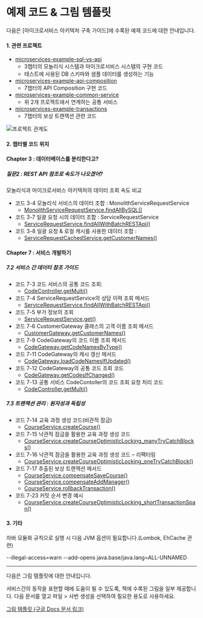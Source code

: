 # 예제 코드 & 그림 템플릿
다음은 [마이크로서비스 아키텍처 구축 가이드]에 수록된 예제 코드에 대한 안내입니다.

#### 1. 관련 프로젝트
*	[microservices-example-sql-vs-api](https://github.com/wharup/microservices-example-sql-vs-api/tree/main)
    - 3챕터의 모놀리식 시스템과 마이크로서비스 시스템의 구현 코드
    - 테스트에 사용된 DB 스키마와 샘플 데이터를 생성하는 기능
*	[microservices-example-api-composition](https://github.com/wharup/microservices-example-api-composition/tree/main)
    - 7챕터의 API Composition 구현 코드
*	[microservices-example-common-service](https://github.com/wharup/microservices-example-common-service/tree/main)
    - 위 2개 프로젝트에서 연계하는 공통 서비스
*	[microservices-example-transactions](https://github.com/wharup/microservices-example-transactions)
    - 7챕터의 보상 트랜잭션 관련 코드

![프로젝트 관계도](https://github.com/wharup/book-examples/blob/main/%EA%B4%80%EA%B3%84%EB%8F%84.png "title") 


#### 2. 챕터별 코드 위치

#### Chapter 3 : 데이터베이스를 분리한다고?
##### 질문2 : REST API 참조로 속도가 나오겠어?
모놀리식과 마이크로서비스 아키텍처의 데이터 조회 속도 비교
*   코드 3-4 모놀리식 서비스의 데이터 조합 : MonolithServiceRequestService
    - [MonolithServiceRequestService.findAllBySQL()](https://github.com/wharup/microservices-example-sql-vs-api/blob/557390dcca7514f65a110007a94e94f064982e77/src/main/java/microservices/examples/service/MonolithServiceRequestService.java#L23)
*   코드 3-7 일괄 요청 시의 데이터 조합 : ServiceRequestService
    - [ServiceRequestService.findAllWithBatchRESTApi()](https://github.com/wharup/microservices-example-sql-vs-api/blob/557390dcca7514f65a110007a94e94f064982e77/src/main/java/microservices/examples/service/ServiceRequestService.java#L88)
*   코드 3-8 일괄 요청 & 로컬 캐시를 사용한 데이터 조합 :
    - [ServiceRequestCachedService.getCustomerNames()](https://github.com/wharup/microservices-example-sql-vs-api/blob/557390dcca7514f65a110007a94e94f064982e77/src/main/java/microservices/examples/service/ServiceRequestCachedService.java#L121)

#### Chapter 7 : 서비스 개발하기	
##### 7.2 서비스 간 데이터 참조 가이드
*   코드 7-3 코드 서비스의 공통 코드 조회:
    - [CodeController.getMulti()](https://github.com/wharup/microservices-example-common-service/blob/f950beb39ec104093d4b87bbee99fb42ac04a0de/src/main/java/microservices/examples/common/CodeController.java#L31)
*   코드 7-4 ServiceRequestService의 상담 이력 조회 메서드
    - [ServiceRequestService.findAllWithBatchRESTApi()](https://github.com/wharup/microservices-example-api-composition/blob/26dc2de7081ef9b6c14d8e3e7bf9d45c32f7fc58/src/main/java/microservices/examples/service/ServiceRequestService.java#L67)
*   코드 7-5 부가 정보의 조회
    - [ServiceRequestService.get()](https://github.com/wharup/microservices-example-api-composition/blob/c5dedc12817f9667a009eca2f088de527bceeab5/src/main/java/microservices/examples/service/ServiceRequestService.java#L360)
*   코드 7-6 CustomerGateway 클래스의 고객 이름 조회 메서드
    - [CustomerGateway.getCustomerNames()](https://github.com/wharup/microservices-example-api-composition/blob/c5dedc12817f9667a009eca2f088de527bceeab5/src/main/java/microservices/examples/gateway/CustomerGateway.java#L66)
*   코드 7-9 CodeGateway의 코드 이름 조회 메서드
    - [CodeGateway.getCodeNamesByType()](https://github.com/wharup/microservices-example-api-composition/blob/c5dedc12817f9667a009eca2f088de527bceeab5/src/main/java/microservices/examples/gateway/CodeGateway.java#L134)
*   코드 7-11 CodeGateway의 캐시 갱신 메서드
    - [CodeGateway.loadCodeNamesIfUpdated()](https://github.com/wharup/microservices-example-api-composition/blob/c5dedc12817f9667a009eca2f088de527bceeab5/src/main/java/microservices/examples/gateway/CodeGateway.java#L50)
*   코드 7-12 CodeGateway의 공통 코드 조회 코드
    - [CodeGateway.getCodesIfChanged()](https://github.com/wharup/microservices-example-api-composition/blob/c5dedc12817f9667a009eca2f088de527bceeab5/src/main/java/microservices/examples/gateway/CodeGateway.java#L95)
*   코드 7-13 공통 서비스 CodeContoller의 코드 조회 요청 처리 코드
    - [CodeController.getMulti()](https://github.com/wharup/microservices-example-common-service/blob/f950beb39ec104093d4b87bbee99fb42ac04a0de/src/main/java/microservices/examples/common/CodeController.java#L31)


##### 7.3 트랜잭션 관리 : 원자성과 독립성

*   코드 7-14 교육 과정 생성 코드(비관적 잠금)
    - [CourseService.createCourse()](https://github.com/wharup/microservices-example-transactions/blob/0cf070bfb7736265e336cec79fb7355a80378475/src/main/java/microservices/examples/tx/course/CourseService.java#L52)
*   코드 7-15 낙관적 잠금을 활용한 교육 과정 생성 코드
    - [CourseService.createCourseOptimisticLocking_manyTryCatchBlocks()](https://github.com/wharup/microservices-example-transactions/blob/0cf070bfb7736265e336cec79fb7355a80378475/src/main/java/microservices/examples/tx/course/CourseService.java#L203)
*   코드 7-16 낙관적 잠금을 활용한 교육 과정 생성 코드 – 리팩터링
    - [CourseService.createCourseOptimisticLocking_oneTryCatchBlock()](https://github.com/wharup/microservices-example-transactions/blob/0cf070bfb7736265e336cec79fb7355a80378475/src/main/java/microservices/examples/tx/course/CourseService.java#L80)
*   코드 7-17 추출된 보상 트랜잭션 메서드
    - [CourseService.compensateSaveCourse()](https://github.com/wharup/microservices-example-transactions/blob/0cf070bfb7736265e336cec79fb7355a80378475/src/main/java/microservices/examples/tx/course/CourseService.java#L178)
    - [CourseService.compensateAddManager()](https://github.com/wharup/microservices-example-transactions/blob/0cf070bfb7736265e336cec79fb7355a80378475/src/main/java/microservices/examples/tx/course/CourseService.java#L186)
    - [CourseService.rollbackTransaction()](https://github.com/wharup/microservices-example-transactions/blob/0cf070bfb7736265e336cec79fb7355a80378475/src/main/java/microservices/examples/tx/course/CourseService.java#L170)
*   코드 7-23 커밋 순서 변경 예시
    - [CourseService.createCourseOptimisticLocking_shortTransactionSpan()](https://github.com/wharup/microservices-example-transactions/blob/0cf070bfb7736265e336cec79fb7355a80378475/src/main/java/microservices/examples/tx/course/CourseService.java#L125)


#### 3. 기타
자바 모듈화 규칙으로 실행 시 다음 JVM 옵션이 필요합니다.(Lombok, EhCache 관련)

--illegal-access=warn --add-opens java.base/java.lang=ALL-UNNAMED


----
다음은 그림 템플릿에 대한 안내입니다.

서비스간의 동작을 표현할 때에 도움이 될 수 있도록, 책에 수록된 그림을 일부 제공합니다. 다음 문서를 열고 파일 > 사번 생성을 선택하여 필요한 용도로 사용하세요.

[그림 템플릿 (구글 Docs 문서 링크)](https://docs.google.com/document/d/1l1R6QpzyoE_Lqy2juiywFTZkC22PIVCaXGllQe6oxAA/edit?usp=sharing)


